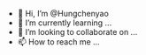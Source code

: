 - 👋 Hi, I’m @Hungchenyao
- 🌱 I’m currently learning ...
- 💞️ I’m looking to collaborate on ...
- 📫 How to reach me ...

<!---
Hungchenyao/Hungchenyao is a ✨ special ✨ repository because its `README.md` (this file) appears on your GitHub profile.
You can click the Preview link to take a look at your changes.
--->
